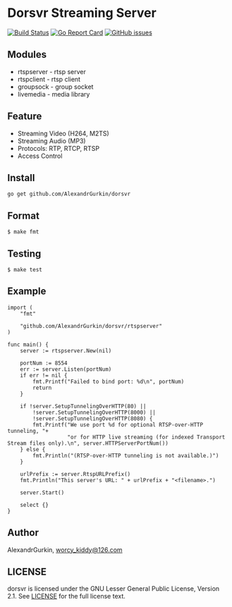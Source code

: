 Dorsvr Streaming Server
=======================

[![Build Status](https://travis-ci.org/AlexandrGurkin/dorsvr.svg?branch=master)](https://travis-ci.org/AlexandrGurkin/dorsvr)
[![Go Report Card](https://goreportcard.com/badge/github.com/AlexandrGurkin/dorsvr)](https://goreportcard.com/report/github.com/AlexandrGurkin/dorsvr)
[![GitHub issues](https://img.shields.io/github/issues/AlexandrGurkin/dorsvr.svg)](https://github.com/AlexandrGurkin/dorsvr/issues)
## Modules
 * rtspserver - rtsp server
 * rtspclient - rtsp client
 * groupsock  - group socket
 * livemedia  - media library

## Feature
 * Streaming Video (H264, M2TS)
 * Streaming Audio (MP3)
 * Protocols: RTP, RTCP, RTSP
 * Access Control

## Install
    go get github.com/AlexandrGurkin/dorsvr

## Format
    $ make fmt

## Testing
    $ make test

## Example
```golang
import (
    "fmt"

    "github.com/AlexandrGurkin/dorsvr/rtspserver"
)

func main() {
    server := rtspserver.New(nil)

    portNum := 8554
    err := server.Listen(portNum)
    if err != nil {
        fmt.Printf("Failed to bind port: %d\n", portNum)
        return
    }

    if !server.SetupTunnelingOverHTTP(80) ||
        !server.SetupTunnelingOverHTTP(8000) ||
        !server.SetupTunnelingOverHTTP(8080) {
        fmt.Printf("We use port %d for optional RTSP-over-HTTP tunneling, "+
                   "or for HTTP live streaming (for indexed Transport Stream files only).\n", server.HTTPServerPortNum())
    } else {
        fmt.Println("(RTSP-over-HTTP tunneling is not available.)")
    }

    urlPrefix := server.RtspURLPrefix()
    fmt.Println("This server's URL: " + urlPrefix + "<filename>.")

    server.Start()

    select {}
}
```
## Author
AlexandrGurkin, worcy_kiddy@126.com

## LICENSE
dorsvr is licensed under the GNU Lesser General Public License, Version 2.1. See [LICENSE](https://github.com/AlexandrGurkin/dorsvr/blob/master/LICENSE) for the full license text.
